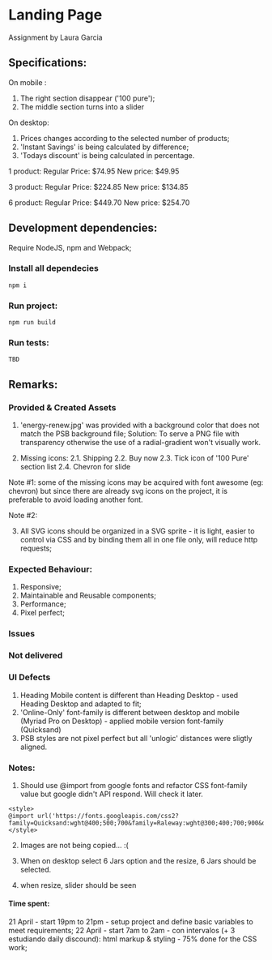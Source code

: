 # Landing Page
Assignment by Laura Garcia

## Specifications:
On mobile : 
1. The right section disappear ('100 pure');
2. The middle section turns into a slider

On desktop: 
1. Prices changes according to the selected number of products; 
2. 'Instant Savings' is being calculated by difference; 
3. 'Todays discount' is being calculated in percentage.


1 product:
Regular Price: $74.95
New price: $49.95

3 product:
Regular Price: $224.85
New price: $134.85

6 product:
Regular Price: $449.70
New price: $254.70

## Development dependencies:
Require NodeJS, npm and  Webpack;

### Install all dependecies
```
npm i
```

### Run project:
```
npm run build
```

### Run tests:
```
TBD
```

## Remarks:

### Provided & Created Assets
1. 'energy-renew.jpg' was provided with a background color that does not match the PSB background file;
Solution: To serve a PNG file with transparency otherwise the use of a radial-gradient won't visually work.

2. Missing icons:
2.1. Shipping
2.2. Buy now
2.3. Tick icon of '100 Pure' section list
2.4. Chevron for slide

Note #1: some of the missing icons may be acquired with font awesome (eg: chevron) but since there are already svg icons on the project, it is preferable to avoid loading another font.

Note #2: 

3. All SVG icons should be organized in a SVG sprite - it is light, easier to control via CSS and by binding them all in one file only,  will reduce http requests;


### Expected Behaviour:
1. Responsive;
2. Maintainable and Reusable components;
3. Performance;
4. Pixel perfect;

### Issues

### Not delivered

### UI Defects
1. Heading Mobile content is different than Heading Desktop - used Heading Desktop and adapted to fit;
2. 'Online-Only' font-family is different between desktop and mobile (Myriad Pro on Desktop) - applied mobile version font-family (Quicksand)
3. PSB styles are not pixel perfect but all 'unlogic' distances were sligtly aligned.

### Notes:
1. Should use @import from google fonts and refactor CSS font-family value but google didn't API respond. Will check it later.
```
<style>
@import url('https://fonts.googleapis.com/css2?family=Quicksand:wght@400;500;700&family=Raleway:wght@300;400;700;900&display=swap');
</style>
```
2. Images are not being copied... :(

3. When on desktop select 6 Jars option and the resize, 6 Jars should be selected.

4. when resize, slider should be seen

#### Time spent:
21 April - start 19pm to 21pm - setup project and define basic variables to meet requirements;
22 April - start 7am to 2am - con intervalos (+ 3 estudiando daily discound): html markup & styling - 75% done for the CSS work;